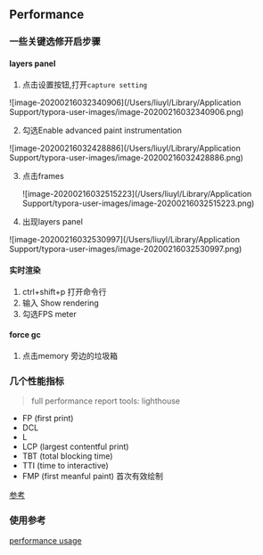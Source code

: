 ## Performance

### 一些关键选修开启步骤

#### layers panel

1. 点击设置按钮,打开`capture setting`

![image-20200216032340906](/Users/liuyl/Library/Application Support/typora-user-images/image-20200216032340906.png)

2. 勾选Enable advanced paint instrumentation

![image-20200216032428886](/Users/liuyl/Library/Application Support/typora-user-images/image-20200216032428886.png)

3. 点击frames

   ![image-20200216032515223](/Users/liuyl/Library/Application Support/typora-user-images/image-20200216032515223.png)

4. 出现layers panel

![image-20200216032530997](/Users/liuyl/Library/Application Support/typora-user-images/image-20200216032530997.png)



#### 实时渲染

1. ctrl+shift+p 打开命令行
2. 输入 Show rendering
3. 勾选FPS meter



#### force gc

1. 点击memory 旁边的垃圾箱



### 几个性能指标

> full performance report tools: lighthouse

+ FP (first print)
+ DCL
+ L
+ LCP (largest contentful print)
+ TBT (total blocking time)
+ TTI (time to interactive)
+ FMP (first meanful paint) 首次有效绘制

[参考](https://blog.csdn.net/c_kite/article/details/104237256)



### 使用参考

[performance usage](http://jartto.wang/2017/08/28/how-to-optimize-marker-of-AMap/)
